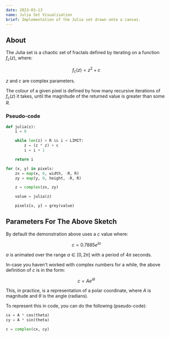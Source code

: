 ```yaml
---
date: 2023-03-13
name: Julia Set Visualisation
brief: Implementation of the Julia set drawn onto a canvas.
---
```


## About

The Julia set is a chaotic set of fractals defined by iterating on a function $f_c(z)$, where:

$$
f_c(z) = z^2 + c
$$

$z$ and $c$ are complex parameters.

The colour of a given pixel is defined by how many recursive iterations of $f_c(z)$ it takes, until the magnitude of the returned value is greater than some $R$.

### Pseudo-code

```py
def julia(z):
    i = 0

    while len(z) < R && i < LIMIT:
        z = (z * z) + c
        i = i + 1

    return i

for (x, y) in pixels:
    zx = map(x, 0, width, -R, R)
    zy = map(y, 0, height, -R, R)

    z = complex(zx, zy)

    value = julia(z)

    pixels[x, y] = grey(value)
```

## Parameters For The Above Sketch

By default the demonstration above uses a $c$ value where:

$$
c = 0.7885e^{ia}
$$

$a$ is animated over the range $a \in [0, 2\pi]$ with a period of $4\pi$ seconds.

In-case you haven't worked with complex numbers for a while, the above definition of $c$ is in the form:

$$
c = Ae^{i \theta}
$$

This, in practice, is a representation of a polar coordinate, where $A$ is magnitude and $\theta$ is the angle (radians).

To represent this in code, you can do the following (pseudo-code):

```py
cx = A * cos(theta)
cy = A * sin(theta)

c = complex(cx, cy)
```
